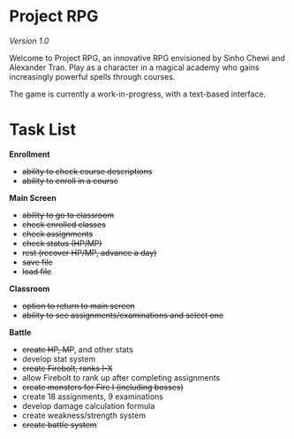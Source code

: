 # Project RPG

*Version 1.0*

Welcome to Project RPG, an innovative RPG envisioned by Sinho Chewi and Alexander Tran. Play as a character in a magical academy who gains increasingly powerful spells through courses.

The game is currently a work-in-progress, with a text-based interface.

# Task List

**Enrollment**

* ~~ability to check course descriptions~~
* ~~ability to enroll in a course~~

**Main Screen**

* ~~ability to go to classroom~~
* ~~check enrolled classes~~
* ~~check assignments~~
* ~~check status (HP/MP)~~
* ~~rest (recover HP/MP, advance a day)~~
* ~~save file~~
* ~~load file~~

**Classroom**

* ~~option to return to main screen~~
* ~~ability to see assignments/examinations and select one~~

**Battle**

* ~~create HP, MP~~, and other stats
* develop stat system
* ~~create Firebolt, ranks I-X~~
* allow Firebolt to rank up after completing assignments
* ~~create monsters for Fire I (including bosses)~~
* create 18 assignments, 9 examinations
* develop damage calculation formula
* create weakness/strength system
* ~~create battle system~~
